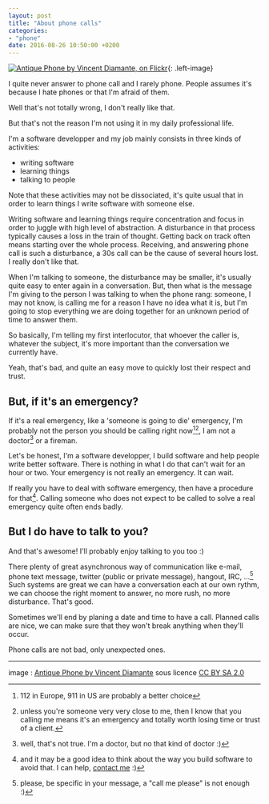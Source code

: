 ```yaml
---
layout: post
title: "About phone calls"
categories: 
- "phone"
date: 2016-08-26 10:50:00 +0200
---
```


[![Antique Phone by Vincent Diamante, on Flickr](https://c1.staticflickr.com/1/109/257938752_3a17563047_n.jpg)](https://www.flickr.com/photos/sklathill/){: .left-image}

I quite never answer to phone call and I rarely phone.
People assumes it's because I hate phones or that I'm afraid of them.

Well that's not totally wrong, I don't really like that. 

But that's not the reason I'm not using it in my daily professional life.

I'm a software developper and my job mainly consists in three kinds of activities: 

- writing software
- learning things
- talking to people


Note that these activities may not be dissociated, it's quite usual that in order to learn things I write software with someone else.

Writing software and learning things require concentration and focus in order to juggle with high level of abstraction.
A disturbance in that process typically causes a loss in the train of thought. Getting back on track often means starting over the whole process.
Receiving, and answering phone call is such a disturbance, a 30s call can be the cause of several hours lost. I really don't like that.

When I'm talking to someone, the disturbance may be smaller, it's usually quite easy to enter again in a conversation. 
But, then what is the message I'm giving to the person I was talking to when the phone rang:  someone, I may not know, is calling me for a reason I have no idea what it is, but I'm going to stop everything we are doing together for an unknown period of time to answer them.

So basically, I'm telling my first interlocutor, that whoever the caller is, whatever the subject, it's more important than the conversation we currently have.

Yeah, that's bad, and quite an easy move to quickly lost their respect and trust.


## But, if it's an emergency?

If it's a real emergency, like a 'someone is going to die' emergency, I'm probably not the person you should be calling right now[^1][^2], I am not a doctor[^5] or a fireman.

Let's be honest, I'm a software developper, I build software and help people write better software. There is nothing in what I do that can't wait for an hour or two. Your emergency is not really an emergency. It can wait.

If really you have to deal with software emergency, then have a procedure for that[^4]. 
Calling someone who does not expect to be called to solve a real emergency quite often ends badly.


## But I do have to talk to you?

And that's awesome! I'll probably enjoy talking to you too :)

There plenty of great asynchronous way of communication like e-mail, phone text message, twitter (public or private message), hangout, IRC, ...[^3]
Such systems are great we can have a conversation each at our own rythm, we can choose the right moment to answer, no more rush, no more disturbance. That's good.

Sometimes we'll end by planing a date and time to have a call. 
Planned calls are nice, we can make sure that they won't break anything when they'll occur.

Phone calls are not bad, only unexpected ones.

----
image : [Antique Phone by Vincent Diamante](https://www.flickr.com/photos/sklathill/) sous licence [CC BY SA 2.0](https://creativecommons.org/licenses/by-sa/2.0/)


[^1]: 112 in Europe, 911 in US are probably a better choice
[^2]: unless you're someone very very close to me, then I know that you calling me means it's an emergency and totally worth losing time or trust of a client.
[^3]: please, be specific in your message, a "call me please" is not enough :)
[^4]: and it may be a good idea to think about the way you build software to avoid that. I can help, [contact me](/contact) :)
[^5]: well, that's not true. I'm a doctor, but no that kind of doctor :)